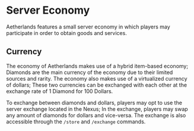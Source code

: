 # Server Economy
Aetherlands features a small server economy in which players may participate in order to obtain goods and services.

## Currency
The economy of Aetherlands makes use of a hybrid item-based economy; Diamonds are the main currency of the economy due to their limited sources and rarity. The economy also makes use of a virtualized currency of dollars; These two currencies can be exchanged with each other at the exchange rate of 1 Diamond for 100 Dollars.

To exchange between diamonds and dollars, players may opt to use the server exchange located in the Nexus; In the exchange, players may swap any amount of diamonds for dollars and vice-versa. The exchange is also accessible through the `/store` and `/exchange` commands.